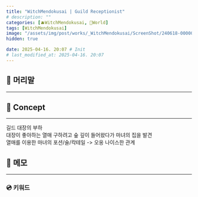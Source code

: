 ```yaml
---
title: "WitchMendokusai | Guild Receptionist"
# description: ""
categories: [🫐WitchMendokusai, 🥥World]
tags: [WitchMendokusai]
image: "/assets/img/post/works/_WitchMendokusai/ScreenShot/240618-000000.png"
hidden: true

date: 2025-04-16. 20:07 # Init
# last_modified_at: 2025-04-16. 20:07
---
```


## 📀 머리말

---

## 📀 Concept

---

길드 대장의 부하  
대장이 좋아하는 열매 구하려고 숲 깊이 들어왔다가 마녀의 집을 발견  
열매를 이용한 마녀의 포션/술/칵테일 -> 오옹 나이스한 관계  

## 📀 메모

---

### 💿 키워드
